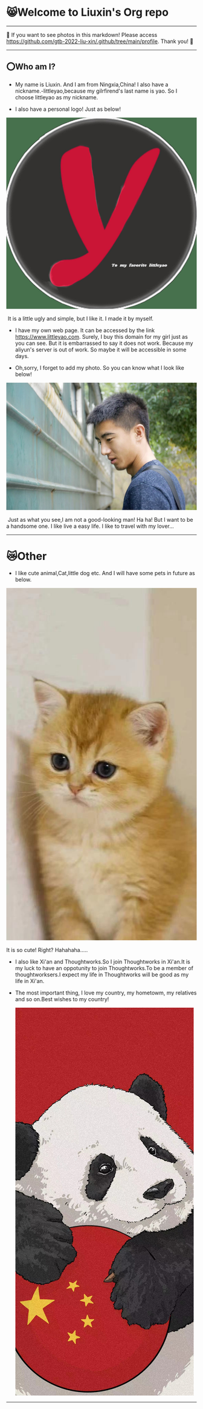 # :smile_cat:Welcome to Liuxin's Org repo

------

:red_circle: If you want to see photos in this markdown! Please access https://github.com/gtb-2022-liu-xin/.github/tree/main/profile. Thank you! :sunflower:

-----

## :o:Who am I?

- My name is Liuxin. And I am from Ningxia,China! I also have a nickname.-littleyao,because my gilrfirend's last name is yao. So I choose littleyao as my nickname.

- I also have a personal logo! Just as  below!

![](./assets/logo.jpg)

​		It is a little ugly and simple, but I like it. I made it by myself.

- I have my own web page. It can be accessed by the link https://www.littleyao.com. Surely, I buy this domain for my girl just as you can see. But it is embarrassed to say  it does not work. Because my aliyun's server is out of work. So maybe it will be accessible in some days.

- Oh,sorry, I forget  to add my photo. So  you can know what I  look  like below! 

![](./assets/微信图片_20220410234100.jpg)

​		Just  as what you see,I  am not a  good-looking man! Ha ha! But I want to be a  handsome one. I like live a easy life. I like to travel with my lover...

------

# :crying_cat_face:Other

- I like cute animal,Cat,little dog etc. And I will have some pets in future as below.

![](./assets/微信图片_20220410234116.jpg)

   It is so cute! Right? Hahahaha.....

- I also like Xi'an and Thoughtworks.So I join Thoughtworks in Xi'an.It is my luck to have an oppotunity to join Thoughtworks.To be a member of thoughtworksers.I expect my life in Thoughtworks will be good as my life in Xi'an.

- The most important thing, I love my country, my hometowm, my relatives and so on.Best wishes to my country!

  ![](./assets/微信图片_20220410234112.jpg)

---------

